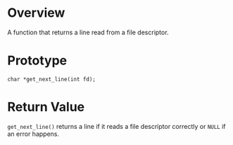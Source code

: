 # Overview
A function that returns a line read from a file descriptor.

# Prototype
```char	*get_next_line(int fd);```

# Return Value
`get_next_line()` returns a line if it reads a file descriptor correctly or `NULL` if an error happens.
